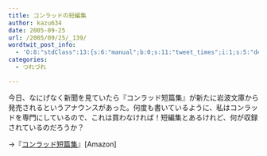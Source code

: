 ```yaml
---
title: コンラッドの短編集
author: kazu634
date: 2005-09-25
url: /2005/09/25/_139/
wordtwit_post_info:
  - 'O:8:"stdClass":13:{s:6:"manual";b:0;s:11:"tweet_times";i:1;s:5:"delay";i:0;s:7:"enabled";i:1;s:10:"separation";s:2:"60";s:7:"version";s:3:"3.7";s:14:"tweet_template";b:0;s:6:"status";i:2;s:6:"result";a:0:{}s:13:"tweet_counter";i:2;s:13:"tweet_log_ids";a:1:{i:0;i:2065;}s:9:"hash_tags";a:0:{}s:8:"accounts";a:1:{i:0;s:7:"kazu634";}}'
categories:
  - つれづれ

---
```

<div class="section">
<p>
    今日、なにげなく新聞を見ていたら『コンラッド短篇集』が新たに岩波文庫から発売されるというアナウンスがあった。何度も書いているように、私はコンラッドを専門にしているので、これは買わなければ！短編集とあるけれど、何が収録されているのだろうか？
</p></p> 
  
<p>
    →『<a href="https://www.amazon.co.jp/exec/obidos/redirect?tag=Lvdrfree-22%26link_code=xm2%26camp=2025%26creative=165953%26path=http://www.amazon.co.jp/gp/redirect.html%253fASIN=4003224868%2526tag=Lvdrfree-22%2526lcode=xm2%2526cID=2025%2526ccmID=165953%2526location=/o/ASIN/4003224868%25253FSubscriptionId=15JBHWP7TH9QYT1RMHG2" onclick="__gaTracker('send', 'event', 'outbound-article', 'https://www.amazon.co.jp/exec/obidos/redirect?tag=Lvdrfree-22%26link_code=xm2%26camp=2025%26creative=165953%26path=http://www.amazon.co.jp/gp/redirect.html%253fASIN=4003224868%2526tag=Lvdrfree-22%2526lcode=xm2%2526cID=2025%2526ccmID=165953%2526location=/o/ASIN/4003224868%25253FSubscriptionId=15JBHWP7TH9QYT1RMHG2', 'コンラッド短篇集');" target="_blank">コンラッド短篇集</a>』[Amazon]
</p>
</div>
